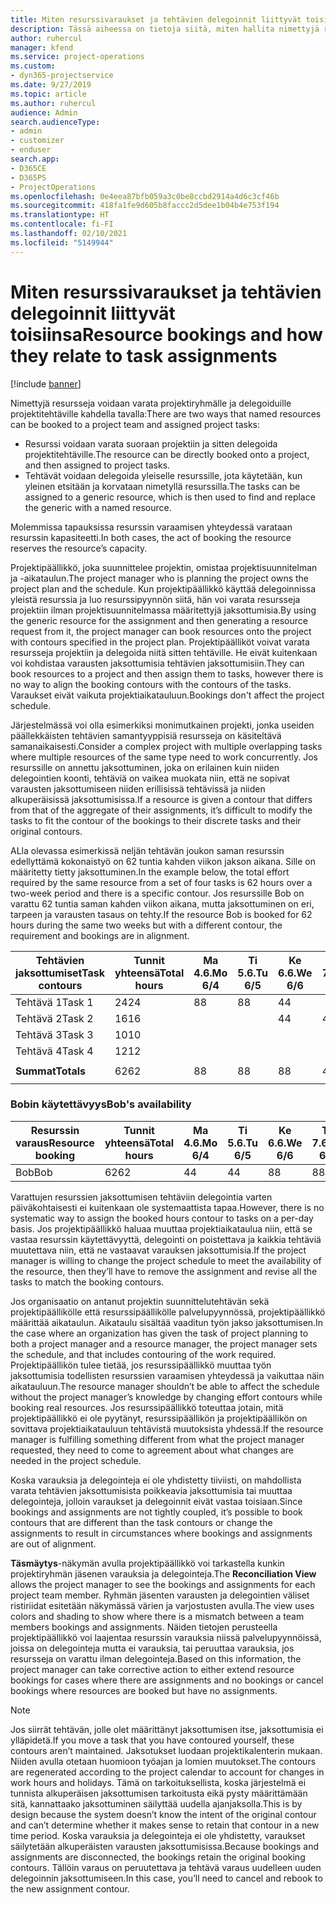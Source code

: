 ```yaml
---
title: Miten resurssivaraukset ja tehtävien delegoinnit liittyvät toisiinsa
description: Tässä aiheessa on tietoja siitä, miten hallita nimettyjä resursseja, resurssien varauksia ja resurssien delegointeja ja siitä, miten ne liittyvät toisiinsa.
author: ruhercul
manager: kfend
ms.service: project-operations
ms.custom:
- dyn365-projectservice
ms.date: 9/27/2019
ms.topic: article
ms.author: ruhercul
audience: Admin
search.audienceType:
- admin
- customizer
- enduser
search.app:
- D365CE
- D365PS
- ProjectOperations
ms.openlocfilehash: 0e4eea87bfb059a3c0be8ccbd2914a4d6c3cf46b
ms.sourcegitcommit: 418fa1fe9d605b8faccc2d5dee1b04b4e753f194
ms.translationtype: HT
ms.contentlocale: fi-FI
ms.lasthandoff: 02/10/2021
ms.locfileid: "5149944"
---
```

# <a name="resource-bookings-and-how-they-relate-to-task-assignments"></a><span data-ttu-id="33692-103">Miten resurssivaraukset ja tehtävien delegoinnit liittyvät toisiinsa</span><span class="sxs-lookup"><span data-stu-id="33692-103">Resource bookings and how they relate to task assignments</span></span>

[!include [banner](../includes/psa-now-project-operations.md)]

<span data-ttu-id="33692-104">Nimettyjä resursseja voidaan varata projektiryhmälle ja delegoiduille projektitehtäville kahdella tavalla:</span><span class="sxs-lookup"><span data-stu-id="33692-104">There are two ways that named resources can be booked to a project team and assigned project tasks:</span></span>

- <span data-ttu-id="33692-105">Resurssi voidaan varata suoraan projektiin ja sitten delegoida projektitehtäville.</span><span class="sxs-lookup"><span data-stu-id="33692-105">The resource can be directly booked onto a project, and then assigned to project tasks.</span></span>
- <span data-ttu-id="33692-106">Tehtävät voidaan delegoida yleiselle resurssille, jota käytetään, kun yleinen etsitään ja korvataan nimetyllä resurssilla.</span><span class="sxs-lookup"><span data-stu-id="33692-106">The tasks can be assigned to a generic resource, which is then used to find and replace the generic with a named resource.</span></span> 

<span data-ttu-id="33692-107">Molemmissa tapauksissa resurssin varaamisen yhteydessä varataan resurssin kapasiteetti.</span><span class="sxs-lookup"><span data-stu-id="33692-107">In both cases, the act of booking the resource reserves the resource’s capacity.</span></span>

<span data-ttu-id="33692-108">Projektipäällikkö, joka suunnittelee projektin, omistaa projektisuunnitelman ja -aikataulun.</span><span class="sxs-lookup"><span data-stu-id="33692-108">The project manager who is planning the project owns the project plan and the schedule.</span></span> <span data-ttu-id="33692-109">Kun projektipäällikkö käyttää delegoinnissa yleistä resurssia ja luo resurssipyynnön siitä, hän voi varata resursseja projektiin ilman projektisuunnitelmassa määritettyjä jaksottumisia.</span><span class="sxs-lookup"><span data-stu-id="33692-109">By using the generic resource for the assignment and then generating a resource request from it, the project manager can book resources onto the project with contours specified in the project plan.</span></span> <span data-ttu-id="33692-110">Projektipäälliköt voivat varata resursseja projektiin ja delegoida niitä sitten tehtäville. He eivät kuitenkaan voi kohdistaa varausten jaksottumisia tehtävien jaksottumisiin.</span><span class="sxs-lookup"><span data-stu-id="33692-110">They can book resources to a project and then assign them to tasks, however there is no way to align the booking contours with the contours of the tasks.</span></span> <span data-ttu-id="33692-111">Varaukset eivät vaikuta projektiaikatauluun.</span><span class="sxs-lookup"><span data-stu-id="33692-111">Bookings don't affect the project schedule.</span></span>

<span data-ttu-id="33692-112">Järjestelmässä voi olla esimerkiksi monimutkainen projekti, jonka useiden päällekkäisten tehtävien samantyyppisiä resursseja on käsiteltävä samanaikaisesti.</span><span class="sxs-lookup"><span data-stu-id="33692-112">Consider a complex project with multiple overlapping tasks where multiple resources of the same type need to work concurrently.</span></span> <span data-ttu-id="33692-113">Jos resurssille on annettu jaksottuminen, joka on erilainen kuin niiden delegointien koonti, tehtäviä on vaikea muokata niin, että ne sopivat varausten jaksottumiseen niiden erillisissä tehtävissä ja niiden alkuperäisissä jaksottumisissa.</span><span class="sxs-lookup"><span data-stu-id="33692-113">If a resource is given a contour that differs from that of the aggregate of their assignments, it’s difficult to modify the tasks to fit the contour of the bookings to their discrete tasks and their original contours.</span></span>

<span data-ttu-id="33692-114">ALla olevassa esimerkissä neljän tehtävän joukon saman resurssin edellyttämä kokonaistyö on 62 tuntia kahden viikon jakson aikana. Sille on määritetty tietty jaksottuminen.</span><span class="sxs-lookup"><span data-stu-id="33692-114">In the example below, the total effort required by the same resource from a set of four tasks is 62 hours over a two-week period and there is a specific contour.</span></span> <span data-ttu-id="33692-115">Jos resurssille Bob on varattu 62 tuntia saman kahden viikon aikana, mutta jaksottuminen on eri, tarpeen ja varausten tasaus on tehty.</span><span class="sxs-lookup"><span data-stu-id="33692-115">If the resource Bob is booked for 62 hours during the same two weeks but with a different contour, the requirement and bookings are in alignment.</span></span>

| <span data-ttu-id="33692-116">**Tehtävien jaksottumiset**</span><span class="sxs-lookup"><span data-stu-id="33692-116">**Task contours**</span></span>    | <span data-ttu-id="33692-117">**Tunnit yhteensä**</span><span class="sxs-lookup"><span data-stu-id="33692-117">**Total hours**</span></span> | <span data-ttu-id="33692-118">Ma 4.6.</span><span class="sxs-lookup"><span data-stu-id="33692-118">Mo 6/4</span></span> | <span data-ttu-id="33692-119">Ti 5.6.</span><span class="sxs-lookup"><span data-stu-id="33692-119">Tu 6/5</span></span> | <span data-ttu-id="33692-120">Ke 6.6.</span><span class="sxs-lookup"><span data-stu-id="33692-120">We 6/6</span></span> | <span data-ttu-id="33692-121">To 7.6.</span><span class="sxs-lookup"><span data-stu-id="33692-121">Th 6/7</span></span> | <span data-ttu-id="33692-122">Pe 8.6.</span><span class="sxs-lookup"><span data-stu-id="33692-122">Fr 6/8</span></span> | <span data-ttu-id="33692-123">La 9.6.</span><span class="sxs-lookup"><span data-stu-id="33692-123">Sa 6/9</span></span> | <span data-ttu-id="33692-124">Su 10.6.</span><span class="sxs-lookup"><span data-stu-id="33692-124">Su 6/10</span></span> | <span data-ttu-id="33692-125">Ma 11.6.</span><span class="sxs-lookup"><span data-stu-id="33692-125">Mo 6/11</span></span> | <span data-ttu-id="33692-126">Ti 12.6.</span><span class="sxs-lookup"><span data-stu-id="33692-126">Tu 6/12</span></span> | <span data-ttu-id="33692-127">Ke 13.6.</span><span class="sxs-lookup"><span data-stu-id="33692-127">We 6/13</span></span> | <span data-ttu-id="33692-128">To 14.6.</span><span class="sxs-lookup"><span data-stu-id="33692-128">Th 6/14</span></span> | <span data-ttu-id="33692-129">Pe 15.6.</span><span class="sxs-lookup"><span data-stu-id="33692-129">Fr 6/15</span></span> |
|----------------------|-----------------|--------|--------|--------|--------|--------|--------|---------|---------|---------|---------|---------|---------|
| <span data-ttu-id="33692-130">Tehtävä 1</span><span class="sxs-lookup"><span data-stu-id="33692-130">Task 1</span></span>               | <span data-ttu-id="33692-131">24</span><span class="sxs-lookup"><span data-stu-id="33692-131">24</span></span>              | <span data-ttu-id="33692-132">8</span><span class="sxs-lookup"><span data-stu-id="33692-132">8</span></span>      | <span data-ttu-id="33692-133">8</span><span class="sxs-lookup"><span data-stu-id="33692-133">8</span></span>      | <span data-ttu-id="33692-134">4</span><span class="sxs-lookup"><span data-stu-id="33692-134">4</span></span>      |        |        |        |         |         |         | <span data-ttu-id="33692-135">4</span><span class="sxs-lookup"><span data-stu-id="33692-135">4</span></span>       |         |         |
| <span data-ttu-id="33692-136">Tehtävä 2</span><span class="sxs-lookup"><span data-stu-id="33692-136">Task 2</span></span>               | <span data-ttu-id="33692-137">16</span><span class="sxs-lookup"><span data-stu-id="33692-137">16</span></span>              |        |        | <span data-ttu-id="33692-138">4</span><span class="sxs-lookup"><span data-stu-id="33692-138">4</span></span>      | <span data-ttu-id="33692-139">4</span><span class="sxs-lookup"><span data-stu-id="33692-139">4</span></span>      |        |        |         | <span data-ttu-id="33692-140">8</span><span class="sxs-lookup"><span data-stu-id="33692-140">8</span></span>       |         |         |         |         |
| <span data-ttu-id="33692-141">Tehtävä 3</span><span class="sxs-lookup"><span data-stu-id="33692-141">Task 3</span></span>               | <span data-ttu-id="33692-142">10</span><span class="sxs-lookup"><span data-stu-id="33692-142">10</span></span>              |        |        |        |        | <span data-ttu-id="33692-143">4</span><span class="sxs-lookup"><span data-stu-id="33692-143">4</span></span>      |        |         |         | <span data-ttu-id="33692-144">4</span><span class="sxs-lookup"><span data-stu-id="33692-144">4</span></span>       |         | <span data-ttu-id="33692-145">2</span><span class="sxs-lookup"><span data-stu-id="33692-145">2</span></span>       |         |
| <span data-ttu-id="33692-146">Tehtävä 4</span><span class="sxs-lookup"><span data-stu-id="33692-146">Task 4</span></span>               | <span data-ttu-id="33692-147">12</span><span class="sxs-lookup"><span data-stu-id="33692-147">12</span></span>              |        |        |        |        |        |        |         |         |         | <span data-ttu-id="33692-148">4</span><span class="sxs-lookup"><span data-stu-id="33692-148">4</span></span>       |         | <span data-ttu-id="33692-149">8</span><span class="sxs-lookup"><span data-stu-id="33692-149">8</span></span>       |
|                      |                 |        |        |        |        |        |        |         |         |         |         |         |         |
| <span data-ttu-id="33692-150">**Summat**</span><span class="sxs-lookup"><span data-stu-id="33692-150">**Totals**</span></span>           | <span data-ttu-id="33692-151">62</span><span class="sxs-lookup"><span data-stu-id="33692-151">62</span></span>              | <span data-ttu-id="33692-152">8</span><span class="sxs-lookup"><span data-stu-id="33692-152">8</span></span>      | <span data-ttu-id="33692-153">8</span><span class="sxs-lookup"><span data-stu-id="33692-153">8</span></span>      | <span data-ttu-id="33692-154">8</span><span class="sxs-lookup"><span data-stu-id="33692-154">8</span></span>      | <span data-ttu-id="33692-155">4</span><span class="sxs-lookup"><span data-stu-id="33692-155">4</span></span>      | <span data-ttu-id="33692-156">4</span><span class="sxs-lookup"><span data-stu-id="33692-156">4</span></span>      |        |         | <span data-ttu-id="33692-157">8</span><span class="sxs-lookup"><span data-stu-id="33692-157">8</span></span>       | <span data-ttu-id="33692-158">4</span><span class="sxs-lookup"><span data-stu-id="33692-158">4</span></span>       | <span data-ttu-id="33692-159">8</span><span class="sxs-lookup"><span data-stu-id="33692-159">8</span></span>       | <span data-ttu-id="33692-160">2</span><span class="sxs-lookup"><span data-stu-id="33692-160">2</span></span>       | <span data-ttu-id="33692-161">8</span><span class="sxs-lookup"><span data-stu-id="33692-161">8</span></span>       |
|                      |                 |        |        |        |        |        |        |         |         |         |         |

### <a name="bobs-availability"></a><span data-ttu-id="33692-162">Bobin käytettävyys</span><span class="sxs-lookup"><span data-stu-id="33692-162">Bob's availability</span></span>
| <span data-ttu-id="33692-163">**Resurssin varaus**</span><span class="sxs-lookup"><span data-stu-id="33692-163">**Resource   booking**</span></span> | <span data-ttu-id="33692-164">**Tunnit yhteensä**</span><span class="sxs-lookup"><span data-stu-id="33692-164">**Total hours**</span></span> | <span data-ttu-id="33692-165">Ma 4.6.</span><span class="sxs-lookup"><span data-stu-id="33692-165">Mo 6/4</span></span> | <span data-ttu-id="33692-166">Ti 5.6.</span><span class="sxs-lookup"><span data-stu-id="33692-166">Tu 6/5</span></span> | <span data-ttu-id="33692-167">Ke 6.6.</span><span class="sxs-lookup"><span data-stu-id="33692-167">We 6/6</span></span> | <span data-ttu-id="33692-168">To 7.6.</span><span class="sxs-lookup"><span data-stu-id="33692-168">Th 6/7</span></span> | <span data-ttu-id="33692-169">Pe 8.6.</span><span class="sxs-lookup"><span data-stu-id="33692-169">Fr 6/8</span></span> | <span data-ttu-id="33692-170">La 9.6.</span><span class="sxs-lookup"><span data-stu-id="33692-170">Sa 6/9</span></span> | <span data-ttu-id="33692-171">Su 10.6.</span><span class="sxs-lookup"><span data-stu-id="33692-171">Su 6/10</span></span> | <span data-ttu-id="33692-172">Ma 11.6.</span><span class="sxs-lookup"><span data-stu-id="33692-172">Mo 6/11</span></span> | <span data-ttu-id="33692-173">Ti 12.6.</span><span class="sxs-lookup"><span data-stu-id="33692-173">Tu 6/12</span></span> | <span data-ttu-id="33692-174">Ke 13.6.</span><span class="sxs-lookup"><span data-stu-id="33692-174">We 6/13</span></span> | <span data-ttu-id="33692-175">To 14.6.</span><span class="sxs-lookup"><span data-stu-id="33692-175">Th 6/14</span></span> | <span data-ttu-id="33692-176">Pe 15.6.</span><span class="sxs-lookup"><span data-stu-id="33692-176">Fr 6/15</span></span> |
|------------------------|-----------------|--------|--------|--------|--------|--------|--------|---------|---------|---------|---------|---------|---------|
| <span data-ttu-id="33692-177">Bob</span><span class="sxs-lookup"><span data-stu-id="33692-177">Bob</span></span>                    | <span data-ttu-id="33692-178">62</span><span class="sxs-lookup"><span data-stu-id="33692-178">62</span></span>              | <span data-ttu-id="33692-179">4</span><span class="sxs-lookup"><span data-stu-id="33692-179">4</span></span>      | <span data-ttu-id="33692-180">4</span><span class="sxs-lookup"><span data-stu-id="33692-180">4</span></span>      | <span data-ttu-id="33692-181">8</span><span class="sxs-lookup"><span data-stu-id="33692-181">8</span></span>      | <span data-ttu-id="33692-182">8</span><span class="sxs-lookup"><span data-stu-id="33692-182">8</span></span>      | <span data-ttu-id="33692-183">8</span><span class="sxs-lookup"><span data-stu-id="33692-183">8</span></span>      |        |         | <span data-ttu-id="33692-184">4</span><span class="sxs-lookup"><span data-stu-id="33692-184">4</span></span>       | <span data-ttu-id="33692-185">4</span><span class="sxs-lookup"><span data-stu-id="33692-185">4</span></span>       | <span data-ttu-id="33692-186">8</span><span class="sxs-lookup"><span data-stu-id="33692-186">8</span></span>       | <span data-ttu-id="33692-187">8</span><span class="sxs-lookup"><span data-stu-id="33692-187">8</span></span>       | <span data-ttu-id="33692-188">6</span><span class="sxs-lookup"><span data-stu-id="33692-188">6</span></span>       |

<span data-ttu-id="33692-189">Varattujen resurssien jaksottumisen tehtäviin delegointia varten päiväkohtaisesti ei kuitenkaan ole systemaattista tapaa.</span><span class="sxs-lookup"><span data-stu-id="33692-189">However, there is no systematic way to assign the booked hours contour to tasks on a per-day basis.</span></span> <span data-ttu-id="33692-190">Jos projektipäällikkö haluaa muuttaa projektiaikataulua niin, että se vastaa resurssin käytettävyyttä, delegointi on poistettava ja kaikkia tehtäviä muutettava niin, että ne vastaavat varauksen jaksottumisia.</span><span class="sxs-lookup"><span data-stu-id="33692-190">If the project manager is willing to change the project schedule to meet the availability of the resource, then they’ll have to remove the assignment and revise all the tasks to match the booking contours.</span></span>

<span data-ttu-id="33692-191">Jos organisaatio on antanut projektin suunnittelutehtävän sekä projektipäällikölle että resurssipäällikölle palvelupyynnössä, projektipäällikkö määrittää aikataulun. Aikataulu sisältää vaaditun työn jakso jaksottumisen.</span><span class="sxs-lookup"><span data-stu-id="33692-191">In the case where an organization has given the task of project planning to both a project manager and a resource manager, the project manager sets the schedule, and that includes contouring of the work required.</span></span> <span data-ttu-id="33692-192">Projektipäällikön tulee tietää, jos resurssipäällikkö muuttaa työn jaksottumisia todellisten resurssien varaamisen yhteydessä ja vaikuttaa näin aikatauluun.</span><span class="sxs-lookup"><span data-stu-id="33692-192">The resource manager shouldn’t be able to affect the schedule without the project manager’s knowledge by changing effort contours while booking real resources.</span></span> <span data-ttu-id="33692-193">Jos resurssipäällikkö toteuttaa jotain, mitä projektipäällikkö ei ole pyytänyt, resurssipäällikön ja projektipäällikön on sovittava projektiaikatauluun tehtävistä muutoksista yhdessä.</span><span class="sxs-lookup"><span data-stu-id="33692-193">If the resource manager is fulfilling something different from what the project manager requested, they need to come to agreement about what changes are needed in the project schedule.</span></span>

<span data-ttu-id="33692-194">Koska varauksia ja delegointeja ei ole yhdistetty tiiviisti, on mahdollista varata tehtävien jaksottumisista poikkeavia jaksottumisia tai muuttaa delegointeja, jolloin varaukset ja delegoinnit eivät vastaa toisiaan.</span><span class="sxs-lookup"><span data-stu-id="33692-194">Since bookings and assignments are not tightly coupled, it’s possible to book contours that are different than the task contours or change the assignments to result in circumstances where bookings and assignments are out of alignment.</span></span>

<span data-ttu-id="33692-195">**Täsmäytys**-näkymän avulla projektipäällikkö voi tarkastella kunkin projektiryhmän jäsenen varauksia ja delegointeja.</span><span class="sxs-lookup"><span data-stu-id="33692-195">The **Reconciliation View** allows the project manager to see the bookings and assignments for each project team member.</span></span> <span data-ttu-id="33692-196">Ryhmän jäsenten varausten ja delegointien väliset ristiriidat esitetään näkymässä värien ja varjostusten avulla.</span><span class="sxs-lookup"><span data-stu-id="33692-196">The view uses colors and shading to show where there is a mismatch between a team members bookings and assignments.</span></span> <span data-ttu-id="33692-197">Näiden tietojen perusteella projektipäällikkö voi laajentaa resurssin varauksia niissä palvelupyynnöissä, joissa on delegointeja mutta ei varauksia, tai peruuttaa varauksia, jos resursseja on varattu ilman delegointeja.</span><span class="sxs-lookup"><span data-stu-id="33692-197">Based on this information, the project manager can take corrective action to either extend resource bookings for cases where there are assignments and no bookings or cancel bookings where resources are booked but have no assignments.</span></span>

> [!NOTE]
> <span data-ttu-id="33692-198">Jos siirrät tehtävän, jolle olet määrittänyt jaksottumisen itse, jaksottumisia ei ylläpidetä.</span><span class="sxs-lookup"><span data-stu-id="33692-198">If you move a task that you have contoured yourself, these contours aren’t maintained.</span></span> <span data-ttu-id="33692-199">Jaksotukset luodaan projektikalenterin mukaan. Niiden avulla otetaan huomioon työajan ja lomien muutokset.</span><span class="sxs-lookup"><span data-stu-id="33692-199">The contours are regenerated according to the project calendar to account for changes in work hours and holidays.</span></span> <span data-ttu-id="33692-200">Tämä on tarkoituksellista, koska järjestelmä ei tunnista alkuperäisen jaksottumisen tarkoitusta eikä pysty määrittämään sitä, kannattaako jaksottuminen säilyttää uudella ajanjaksolla.</span><span class="sxs-lookup"><span data-stu-id="33692-200">This is by design because the system doesn’t know the intent of the original contour and can’t determine whether it makes sense to retain that contour in a new time period.</span></span> <span data-ttu-id="33692-201">Koska varauksia ja delegointeja ei ole yhdistetty, varaukset säilytetään alkuperäisten varausten jaksottumisissa.</span><span class="sxs-lookup"><span data-stu-id="33692-201">Because bookings and assignments are disconnected, the bookings retain the original booking contours.</span></span> <span data-ttu-id="33692-202">Tällöin varaus on peruutettava ja tehtävä varaus uudelleen uuden delegoinnin jaksottumiseen.</span><span class="sxs-lookup"><span data-stu-id="33692-202">In this case, you’ll need to cancel and rebook to the new assignment contour.</span></span>

